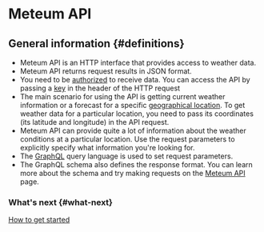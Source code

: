 # Meteum API

## General information {#definitions}

- Meteum API is an HTTP interface that provides access to weather data.
- Meteum API returns request results in JSON format.
- You need to be [authorized](pages/auth.md) to receive data. You can access the API by passing a [key](pages/auth.md#auth-key) in the header of the HTTP request
- The main scenario for using the API is getting current weather information or a forecast for a specific [geographical location](pages/geography.md). To get weather data for a particular location, you need to pass its coordinates (its latitude and longitude) in the API request.
- Meteum API can provide quite a lot of information about the weather conditions at a particular location. Use the request parameters to explicitly specify what information you're looking for.
- The [GraphQL](https://graphql.org/) query language is used to set request parameters.
- The GraphQL schema also defines the response format. You can learn more about the schema and try making requests on the [Meteum API](https://meteum.ai/b2b/api#graphql) page.

### What's next {#what-next}
[How to get started](pages/how_to.md)
